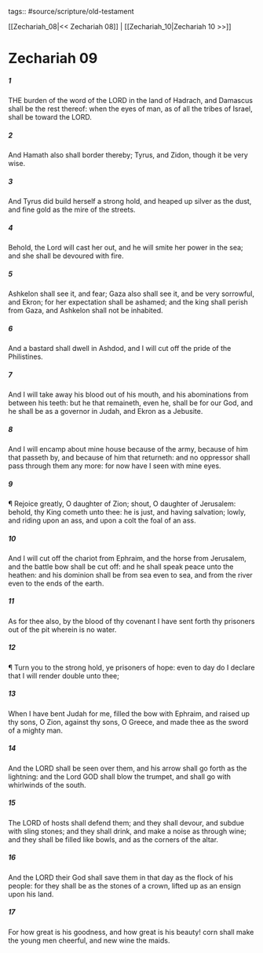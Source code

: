 tags:: #source/scripture/old-testament

[[Zechariah_08|<< Zechariah 08]] | [[Zechariah_10|Zechariah 10 >>]]

# Zechariah 09

##### 1

THE burden of the word of the LORD in the land of Hadrach, and Damascus shall be the rest thereof: when the eyes of man, as of all the tribes of Israel, shall be toward the LORD.

##### 2

And Hamath also shall border thereby; Tyrus, and Zidon, though it be very wise.

##### 3

And Tyrus did build herself a strong hold, and heaped up silver as the dust, and fine gold as the mire of the streets.

##### 4

Behold, the Lord will cast her out, and he will smite her power in the sea; and she shall be devoured with fire.

##### 5

Ashkelon shall see it, and fear; Gaza also shall see it, and be very sorrowful, and Ekron; for her expectation shall be ashamed; and the king shall perish from Gaza, and Ashkelon shall not be inhabited.

##### 6

And a bastard shall dwell in Ashdod, and I will cut off the pride of the Philistines.

##### 7

And I will take away his blood out of his mouth, and his abominations from between his teeth: but he that remaineth, even he, shall be for our God, and he shall be as a governor in Judah, and Ekron as a Jebusite.

##### 8

And I will encamp about mine house because of the army, because of him that passeth by, and because of him that returneth: and no oppressor shall pass through them any more: for now have I seen with mine eyes.

##### 9

¶ Rejoice greatly, O daughter of Zion; shout, O daughter of Jerusalem: behold, thy King cometh unto thee: he is just, and having salvation; lowly, and riding upon an ass, and upon a colt the foal of an ass.

##### 10

And I will cut off the chariot from Ephraim, and the horse from Jerusalem, and the battle bow shall be cut off: and he shall speak peace unto the heathen: and his dominion shall be from sea even to sea, and from the river even to the ends of the earth.

##### 11

As for thee also, by the blood of thy covenant I have sent forth thy prisoners out of the pit wherein is no water.

##### 12

¶ Turn you to the strong hold, ye prisoners of hope: even to day do I declare that I will render double unto thee;

##### 13

When I have bent Judah for me, filled the bow with Ephraim, and raised up thy sons, O Zion, against thy sons, O Greece, and made thee as the sword of a mighty man.

##### 14

And the LORD shall be seen over them, and his arrow shall go forth as the lightning: and the Lord GOD shall blow the trumpet, and shall go with whirlwinds of the south.

##### 15

The LORD of hosts shall defend them; and they shall devour, and subdue with sling stones; and they shall drink, and make a noise as through wine; and they shall be filled like bowls, and as the corners of the altar.

##### 16

And the LORD their God shall save them in that day as the flock of his people: for they shall be as the stones of a crown, lifted up as an ensign upon his land.

##### 17

For how great is his goodness, and how great is his beauty! corn shall make the young men cheerful, and new wine the maids.

